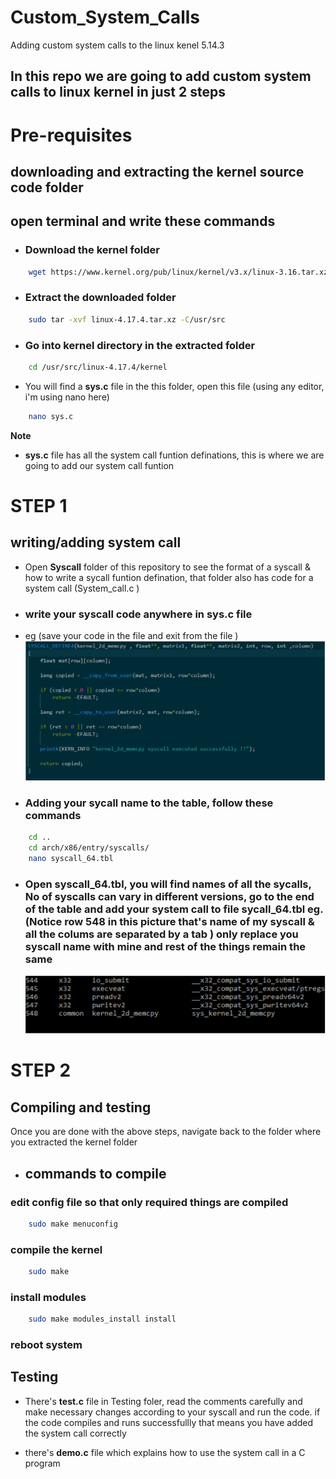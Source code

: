 # Custom_System_Calls
Adding custom system calls to the linux kenel 5.14.3
## In this repo we are going to add custom system calls to linux kernel in just 2 steps

# Pre-requisites
## downloading and extracting the kernel source code folder
## open terminal and write these commands

- ### Download the kernel folder 
```bash
    wget https://www.kernel.org/pub/linux/kernel/v3.x/linux-3.16.tar.xz
``` 
- ### Extract the downloaded folder
```bash
    sudo tar -xvf linux-4.17.4.tar.xz -C/usr/src
```
- ### Go into **kernel** directory in the extracted folder
```bash
    cd /usr/src/linux-4.17.4/kernel
```

- You will find a **sys.c** file in the this folder, open this file (using any editor, i'm using nano here)
```bash
    nano sys.c
```
**Note** 
- **sys.c** file has all the system call funtion definations, this is where we are going to add our system call funtion

# STEP 1
## writing/adding system call
- Open **Syscall** folder of this repository to see the format of a syscall & how to write a sycall funtion defination, that folder also has code for a system call (System_call.c )

- ### write your syscall code anywhere in sys.c file
- eg (save your code in the file and exit from the file )
    ![](Images/syscall_defination.png)


- ### Adding your sycall name to the table, follow these commands

```bash
    cd ..
    cd arch/x86/entry/syscalls/
    nano syscall_64.tbl
```
- ### Open syscall_64.tbl, you will find names of all the sycalls, No of syscalls can vary in different versions, go to the end of the table and add your system call to file **sycall_64.tbl**  eg. (Notice row 548 in this picture that's name of my syscall & all the colums are separated by a tab ) only replace you syscall name with mine and rest of  the things remain the same
    ![](Images/table.png)

# STEP 2
## Compiling and testing
Once you are done with the above steps, navigate back to the folder where you extracted the kernel folder

- ## commands to compile
### edit config file so that only required things are compiled
```bash
    sudo make menuconfig
```
### compile the kernel
```bash
    sudo make 
```
### install modules
```bash
    sudo make modules_install install
```
### reboot system

## Testing

- There's **test.c** file in Testing foler, read the comments carefully  and make necessary changes according to your syscall and run the code. if the code compiles and runs successfullly that means you have added the system call correctly

- there's **demo.c** file which explains how to use the system call in a C program
